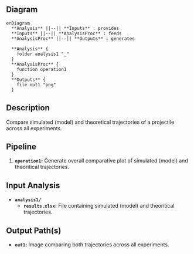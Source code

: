 ## Diagram

```mermaid
erDiagram
  **Analysis** ||--|| **Inputs** : provides
  **Inputs** ||--|| **AnalysisProc** : feeds
  **AnalysisProc** ||--|| **Outputs** : generates

  **Analysis** {
    folder analysis1 "_"
  }
  **AnalysisProc** {
    function operation1
  }
  **Outputs** {
    file out1 "png"
  }
```

## Description

Compare simulated (model) and theoretical trajectories of a projectile across all experiments. 

## Pipeline

1. **`operation1`:** Generate overall comparative plot of simulated (model) and theoritical trajectories.

## Input Analysis

- **`analysis1/`**
  - **`results.xlsx`:** File containing simulated (model) and theoritical trajectories.

## Output Path(s)

- **`out1`:** Image comparing both trajectories across all experiments.